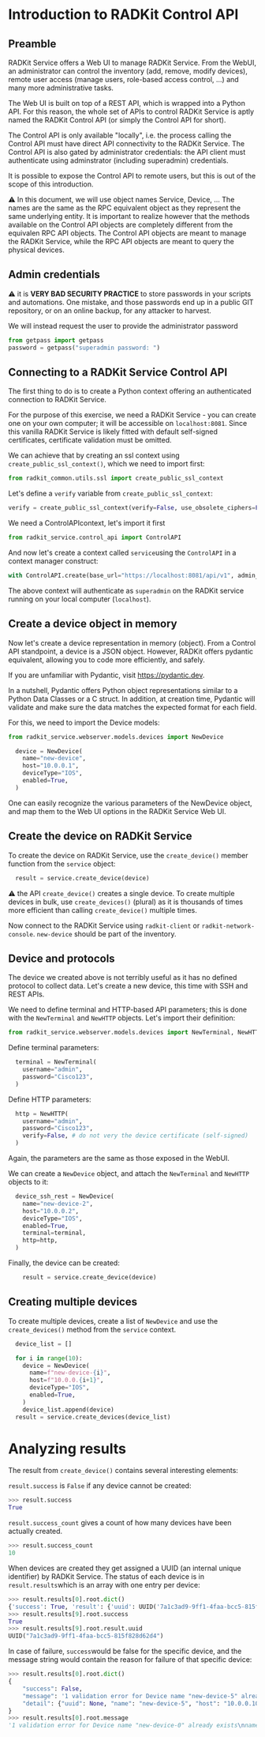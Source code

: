 # Introduction to RADKit Control API

## Preamble
RADKit Service offers a Web UI to manage RADKit Service. From the WebUI, an administrator can control the inventory (add, remove, modify devices), remote user access (manage users, role-based access control, ...) and many more administrative tasks.

The Web UI is built on top of a REST API, which is wrapped into a Python API. For this reason, the whole set of APIs to control RADKit Service is aptly named the RADKit Control API (or simply the Control API for short).

The Control API is only available "locally", i.e. the process calling the Control API must have direct API connectivity to the RADKit Service. The Control API is also gated by administrator credentials: the API client must authenticate using adminstrator (including superadmin) credentials.

It is possible to expose the Control API to remote users, but this is out of the scope of this introduction.

:warning: In this document, we will use object names Service, Device, ... The names are the same as the RPC equivalent object as they represent the same underlying entity. It is important to realize however that the methods available on the Control API objects are completely different from the equivalen RPC API objects. The Control API objects are meant to manage the RADKit Service, while the RPC API objects are meant to query the physical devices.

## Admin credentials

:warning: it is **VERY BAD SECURITY PRACTICE** to store passwords in your scripts and automations. One mistake, and those passwords end up in a public GIT repository, or on an online backup, for any attacker to harvest.

We will instead request the user to provide the administrator password
```python
from getpass import getpass
password = getpass("superadmin password: ")
```


## Connecting to a RADKit Service Control API

The first thing to do is to create a Python context offering an authenticated connection to RADKit Service.

For the purpose of this exercise, we need a RADKit Service - you can create one on your own computer; it will be accessible on `localhost:8081`. Since this vanilla RADKit Service is likely fitted with default self-signed certificates, certificate validation must be omitted.

We can achieve that by creating an ssl context using `create_public_ssl_context()`, which we need to import first:
```python
from radkit_common.utils.ssl import create_public_ssl_context
```

Let's define a `verify` variable from `create_public_ssl_context`:
```python
verify = create_public_ssl_context(verify=False, use_obsolete_ciphers=False)
```

We need a ControlAPIcontext, let's import it first
```python
from radkit_service.control_api import ControlAPI
```

And now let's create a context called `service`using the `ControlAPI` in a context manager construct:
```python
with ControlAPI.create(base_url="https://localhost:8081/api/v1", admin_name="superadmin", admin_password=password, http_client_kwargs=dict(verify=verify)) as service:
```

The above context will authenticate as `superadmin` on the RADKit service running on your local computer (`localhost`).

## Create a device object in memory
Now let's create a device representation in memory (object). From a Control API standpoint, a device is a JSON object. However, RADKit offers pydantic equivalent, allowing you to code more efficiently, and safely.

If you are unfamiliar with Pydantic, visit https://pydantic.dev.

In a nutshell, Pydantic offers Python object representations similar to a Python Data Classes or a C struct. In addition, at creation time, Pydantic will validate and make sure the data matches the expected format for each field.

For this, we need to import the Device models:
```python
from radkit_service.webserver.models.devices import NewDevice
```

```python
  device = NewDevice(
    name="new-device",
    host="10.0.0.1",
    deviceType="IOS",
    enabled=True,
  )
```

One can easily recognize the various parameters of the NewDevice object, and map them to the Web UI options in the RADKit Service Web UI.

## Create the device on RADKit Service

To create the device on RADKit Service, use the `create_device()` member function from the `service` object:
```python
  result = service.create_device(device)
```

:warning: the API `create_device()` creates a single device. To create multiple devices in bulk, use `create_devices()` (plural) as it is thousands of times more efficient than calling `create_device()` multiple times.

Now connect to the RADKit Service using `radkit-client` or `radkit-network-console`. `new-device` should be part of the inventory.

## Device and protocols

The device we created above is not terribly useful as it has no defined protocol to collect data. Let's create a new device, this time with SSH and REST APIs.

We need to define terminal and HTTP-based API parameters; this is done with the `NewTerminal` and `NewHTTP` objects. Let's import their definition:
```python
from radkit_service.webserver.models.devices import NewTerminal, NewHTTP
```

Define terminal parameters:
```python
  terminal = NewTerminal(
    username="admin",
    password="Cisco123",
  )
```

Define HTTP parameters:
```python
  http = NewHTTP(
    username="admin",
    password="Cisco123",
    verify=False, # do not very the device certificate (self-signed)
  )
```

Again, the parameters are the same as those exposed in the WebUI.

We can create a `NewDevice` object, and attach the `NewTerminal` and `NewHTTP` objects to it:

```python
  device_ssh_rest = NewDevice(
    name="new-device-2",
    host="10.0.0.2",
    deviceType="IOS",
    enabled=True,
    terminal=terminal,
    http=http,
  )
```
Finally, the device can be created:
```python
    result = service.create_device(device)
```

## Creating multiple devices

To create multiple devices, create a list of `NewDevice` and use the `create_devices()` method from the `service` context.

```python
  device_list = []

  for i in range(10):
    device = NewDevice(
      name=f"new-device-{i}",
      host=f"10.0.0.{i+1}",
      deviceType="IOS",
      enabled=True,
    )
    device_list.append(device)
  result = service.create_devices(device_list)
```

# Analyzing results

The result from `create_device()` contains several interesting elements:

`result.success` is `False` if any device cannot be created:
```python
>>> result.success
True
```

`result.success_count` gives a count of how many devices have been actually created.
```python
>>> result.success_count
10
```

When devices are created they get assigned a UUID (an internal unique identifier) by RADKit Service. The status of each device is in `result.results`which is an array with one entry per device:

```python
>>> result.results[0].root.dict()
{'success': True, 'result': {'uuid': UUID('7a1c3ad9-9ff1-4faa-bcc5-815f828d62d4'), 'name': 'new-device-0', 'host': '10.0.0.1', 'deviceType': <DeviceType.IOS: 'IOS'>, 'description': '', 'labels': frozenset(), 'jumphostUuid': None, 'sourceKey': None, 'sourceDevUuid': None, 'metaData': [], 'enabled': True, 'terminal': None, 'netconf': None, 'snmp': None, 'swagger': None, 'http': None, 'forwardedTcpPorts': ''}}
>>> result.results[9].root.success
True
>>> result.results[9].root.result.uuid
UUID("7a1c3ad9-9ff1-4faa-bcc5-815f828d62d4")
```

In case of failure, `success`would be false for the specific device, and the message string would contain the reason for failure of that specific device:
```python
>>> result.results[0].root.dict()
{
    "success": False,
    "message": '1 validation error for Device name "new-device-5" already exists\nname\n  Device name "new-device-5" already exists [type=value_error, input_value=\'\', input_type=str]',
    "detail": {"uuid": None, "name": "new-device-5", "host": "10.0.0.10", "deviceType": "IOS"},
}
>>> result.results[0].root.message
'1 validation error for Device name "new-device-0" already exists\nname\n  Device name "new-device-0" already exists [type=value_error, input_value=\'\', input_type=str]'
```




